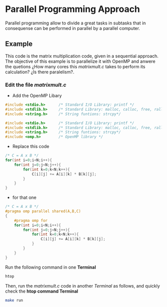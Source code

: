 # Parallel Programming Approach

Parallel programming allow to divide a great tasks in subtasks that in consequense can be performed in parallel by a parallel computer.

## Example
This code is the matrix multiplication code, given in a sequential approach. The objective of this example is to parallelize it with OpenMP and anwere the quetions ¿How many cores this *matrixmult.c* takes to perform its calculation? ¿Is there paralelism?.

### Edit the file *matrixmult.c*

* Add the OpenMP Libary 

```c
#include <stdio.h>      /* Standard I/O Library: printf */
#include <stdlib.h>     /* Standard Library: malloc, calloc, free, ralloc */
#include <string.h>     /* String funtions: strcpy*/
```

```c
#include <stdio.h>      /* Standard I/O Library: printf */
#include <stdlib.h>     /* Standard Library: malloc, calloc, free, ralloc */
#include <string.h>     /* String funtions: strcpy*/
#include <omp.h>        /* OpenMP library */
```

* Replace this code

```c
/* C = A x B */
for(int i=0;i<N;i++){
    for(int j=0;j<N;j++){
        for(int k=0;k<N;k++){
            C[i][j] += A[i][k] * B[k][j];
        }
    }
}
```

* for that one

```c
/* C = A x B */
#pragma omp parallel shared(A,B,C)
{
    #pragma omp for 
    for(int i=0;i<N;i++){
        for(int j=0;j<N;j++){
            for(int k=0;k<N;k++){
                C[i][j] += A[i][k] * B[k][j];
            }
        }
    }
} 
```

Run the following command in one **Terminal**

```bash
htop 
```

Then, run the *matrixmult.c* code in another *Terminal* as follows, and quickly check the **htop command Terminal**

```bash
make run 
```
